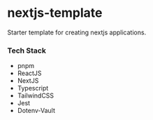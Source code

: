 # nextjs-template
Starter template for creating nextjs applications.

### Tech Stack
- pnpm
- ReactJS
- NextJS
- Typescript
- TailwindCSS
- Jest
- Dotenv-Vault
